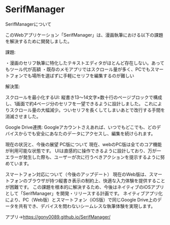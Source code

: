 # SerifManager
SerifManagerについて

このWebアプリケーション「SerifManager」は、漫画執筆における以下の課題を解決するために開発しました。

課題:

・漫画のセリフ執筆に特化したテキストエディタがほとんど存在しない。あってもツール代が高額
・既存のメモアプリではスクロール量が多く、PCでもスマートフォンでも場所を選ばずに手軽にセリフを編集するのが難しい

解決策:

スクロールを最小化するUI: 縦書き13～14文字×数十行のページブロックで構成し、1画面で約4ページ分のセリフを一望できるように設計しました。
これによりスクロール量の大幅減少。ついセリフを長くしてしまいあとで改行する手間を消滅させました。

Google Drive連携: Googleアカウントさえあれば、いつでもどこでも、どのデバイスからでも安全にあなたのデータにアクセスし、編集を続けられます。


現在の状況と、今後の展望
PC版について
現在、webのPC版は全てのコア機能が利用可能な状態です。
UIは直感的に操作できるように設計しており、万が一エラーが発生した際も、ユーザーが次に行うべきアクションを提示するように努めています。

スマートフォン対応について（今後のアップデート）
現在のWeb版は、スマートフォンのブラウザが持つ縦書き表示の制約上、快適な入力体験を提供することが困難です。
この課題を根本的に解決するため、今後はネイティブのiOSアプリとして「SerifManager」を開発・リリースする計画です。
ネイティブアプリ化により、PC（Web版）とスマートフォン（iOS版）で同じGoogle Drive上のデータを共有でき、デバイスを問わないシームレスな執筆体験を実現します。


アプリ→https://gony0089.github.io/SerifManager/
